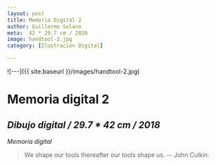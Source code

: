 ```yaml
---
layout: post
title: Memoria Digital 2
author: Guillermo Solano
meta:  42 * 29.7 cm / 2020
image: handtool-2.jpg
category: [Ilustración Digital]

---
```


![---]({{ site.baseurl }}/images/handtool-2.jpg)

# Memoria digital 2
## _Dibujo digital / 29.7 * 42 cm / 2018_

*Memoria digital*
> We shape our tools thereafter our tools shape us.
> -- John Culkin.
